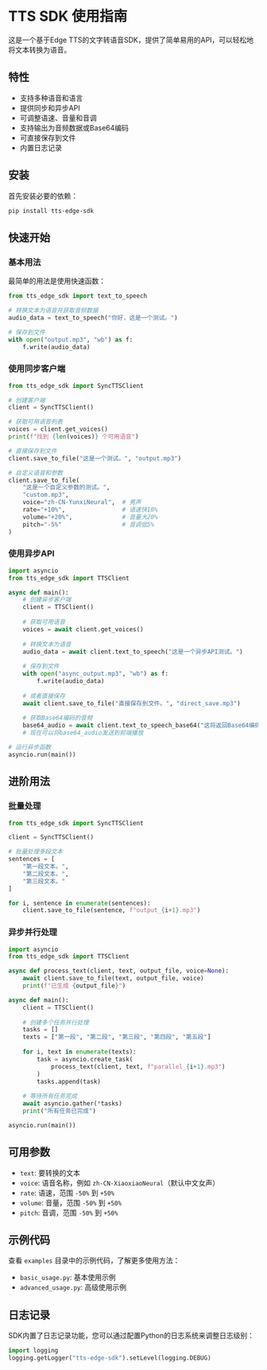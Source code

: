 # TTS SDK 使用指南

这是一个基于Edge TTS的文字转语音SDK，提供了简单易用的API，可以轻松地将文本转换为语音。

## 特性

- 支持多种语音和语言
- 提供同步和异步API
- 可调整语速、音量和音调
- 支持输出为音频数据或Base64编码
- 可直接保存到文件
- 内置日志记录

## 安装

首先安装必要的依赖：

```bash
pip install tts-edge-sdk
```

## 快速开始

### 基本用法

最简单的用法是使用快速函数：

```python
from tts_edge_sdk import text_to_speech

# 转换文本为语音并获取音频数据
audio_data = text_to_speech("你好，这是一个测试。")

# 保存到文件
with open("output.mp3", "wb") as f:
    f.write(audio_data)
```

### 使用同步客户端

```python
from tts_edge_sdk import SyncTTSClient

# 创建客户端
client = SyncTTSClient()

# 获取可用语音列表
voices = client.get_voices()
print(f"找到 {len(voices)} 个可用语音")

# 直接保存到文件
client.save_to_file("这是一个测试。", "output.mp3")

# 自定义语音和参数
client.save_to_file(
    "这是一个自定义参数的测试。", 
    "custom.mp3",
    voice="zh-CN-YunxiNeural",  # 男声
    rate="+10%",                # 语速快10%
    volume="+20%",              # 音量大20%
    pitch="-5%"                 # 音调低5%
)
```

### 使用异步API

```python
import asyncio
from tts_edge_sdk import TTSClient

async def main():
    # 创建异步客户端
    client = TTSClient()
    
    # 获取可用语音
    voices = await client.get_voices()
    
    # 转换文本为语音
    audio_data = await client.text_to_speech("这是一个异步API测试。")
    
    # 保存到文件
    with open("async_output.mp3", "wb") as f:
        f.write(audio_data)
    
    # 或者直接保存
    await client.save_to_file("直接保存到文件。", "direct_save.mp3")
    
    # 获取Base64编码的音频
    base64_audio = await client.text_to_speech_base64("这将返回Base64编码的音频数据。")
    # 现在可以将base64_audio发送到前端播放

# 运行异步函数
asyncio.run(main())
```

## 进阶用法

### 批量处理

```python
from tts_edge_sdk import SyncTTSClient

client = SyncTTSClient()

# 批量处理多段文本
sentences = [
    "第一段文本。",
    "第二段文本。",
    "第三段文本。"
]

for i, sentence in enumerate(sentences):
    client.save_to_file(sentence, f"output_{i+1}.mp3")
```

### 异步并行处理

```python
import asyncio
from tts_edge_sdk import TTSClient

async def process_text(client, text, output_file, voice=None):
    await client.save_to_file(text, output_file, voice)
    print(f"已生成 {output_file}")

async def main():
    client = TTSClient()
    
    # 创建多个任务并行处理
    tasks = []
    texts = ["第一段", "第二段", "第三段", "第四段", "第五段"]
    
    for i, text in enumerate(texts):
        task = asyncio.create_task(
            process_text(client, text, f"parallel_{i+1}.mp3")
        )
        tasks.append(task)
    
    # 等待所有任务完成
    await asyncio.gather(*tasks)
    print("所有任务已完成")

asyncio.run(main())
```

## 可用参数

- `text`: 要转换的文本
- `voice`: 语音名称，例如 `zh-CN-XiaoxiaoNeural`（默认中文女声）
- `rate`: 语速，范围 `-50%` 到 `+50%`
- `volume`: 音量，范围 `-50%` 到 `+50%`
- `pitch`: 音调，范围 `-50%` 到 `+50%`

## 示例代码

查看 `examples` 目录中的示例代码，了解更多使用方法：

- `basic_usage.py`: 基本使用示例
- `advanced_usage.py`: 高级使用示例

## 日志记录

SDK内置了日志记录功能，您可以通过配置Python的日志系统来调整日志级别：

```python
import logging
logging.getLogger("tts-edge-sdk").setLevel(logging.DEBUG)
``` 
